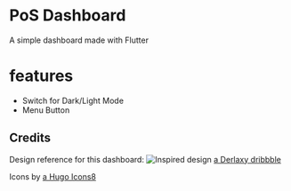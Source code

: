 # PoS Dashboard

A simple dashboard made with Flutter

# features
- Switch for Dark/Light Mode
- Menu Button

## Credits

Design reference for this dashboard:
![Inspired design](https://cdn.dribbble.com/users/2365796/screenshots/7130829/media/c6b43ddd360a2924ad7af88c16214768.png)
[a Derlaxy dribbble](https://dribbble.com/shots/7130829-Product-Management-Ui-Design)

Icons by [a Hugo Icons8](https://icons8.com/illustrations/style--hugo-1) 
